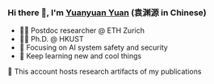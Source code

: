 ### Hi there 👋, I'm [Yuanyuan Yuan](https://yuanyuan-yuan.github.io/) (袁渊源 in Chinese)

- 👨‍🔬 Postdoc researcher @ ETH Zurich
- 👨‍🎓 Ph.D. @ HKUST  
- 🤩 Focusing on AI system safety and security
- 🧠 Keep learning new and cool things

🌟 This account hosts research artifacts of my publications

<!--
**Yuanyuan-Yuan/Yuanyuan-Yuan** is a ✨ _special_ ✨ repository because its `README.md` (this file) appears on your GitHub profile.

Here are some ideas to get you started:

- 🔭 I’m currently working on ...
- 🌱 I’m currently learning ...
- 👯 I’m looking to collaborate on ...
- 🤔 I’m looking for help with ...
- 💬 Ask me about ...
- 📫 How to reach me: ...
- 😄 Pronouns: ...
- ⚡ Fun fact: ...
-->
